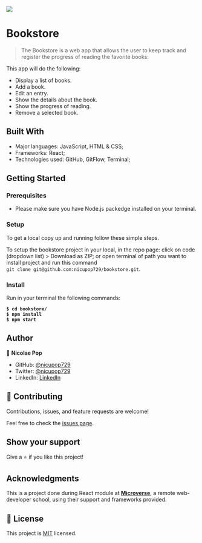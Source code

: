 ![](https://img.shields.io/badge/Microverse-blueviolet)

# Bookstore

> The Bookstore is a web app that allows the user to keep track and register the progress of reading the favorite books:

This app will do the following:

- Display a list of books.
- Add a book.
- Edit an entry.
- Show the details about the book.
- Show the progress of reading.
- Remove a selected book.

## Built With

- Major languages: JavaScript, HTML & CSS;
- Frameworks: React;
- Technologies used: GitHub, GitFlow, Terminal;

## Getting Started

### Prerequisites

- Please make sure you have Node.js packedge installed on your terminal.

### Setup

To get a local copy up and running follow these simple steps.

To setup the bookstore project in your local, in the repo page:
click on code (dropdown list) > Download as ZIP;
or open terminal of path you want to install project and run this command <br>
`git clone git@github.com:nicupop729/bookstore.git`.

### Install

Run in your terminal the following commands:

**`$ cd bookstore/`**<br>
**`$ npm install`**<br>
**`$ npm start`**

## Author

👤 **Nicolae Pop**

- GitHub: [@nicupop729](https://github.com/nicupop729)
- Twitter: [@nicupop729](https://twitter.com/nicupop729)
- LinkedIn: [LinkedIn](https://www.linkedin.com/in/nicolae-pop/)

## 🤝 Contributing

Contributions, issues, and feature requests are welcome!

Feel free to check the [issues page](https://github.com/nicupop729/bookstore/issues).

## Show your support

Give a ⭐️ if you like this project!

## Acknowledgments

This is a project done during React module at **[Microverse](https://www.microverse.org/)**, a remote web-developer school, using their support and frameworks provided.

## 📝 License

This project is [MIT](./MIT.md) licensed.

